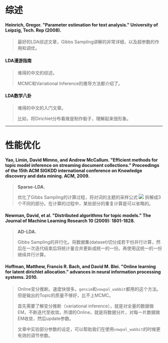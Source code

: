 # 综述

#### Heinrich, Gregor. "Parameter estimation for text analysis." University of Leipzig, Tech. Rep (2008).
> 最好的LDA综述文章，Gibbs Sampling讲解的非常详细，以及超参数的作用和调优。

#### LDA漫游指南
> 难得的中文的综述。
> 
> MCMC和Variational Inference的推导方法都介绍了。


#### LDA数学八卦
> 难得的中文的入门文章。
> 
> 比如，将Dirichlet分布看做是制作骰子，理解起来很形象。

----------


# 性能优化

#### Yao, Limin, David Mimno, and Andrew McCallum. "Efficient methods for topic model inference on streaming document collections." Proceedings of the 15th ACM SIGKDD international conference on Knowledge discovery and data mining. ACM, 2009.

> **Sparse-LDA.**
> 
> 优化了Gibbs Sampling的计算过程，将对词的主题的采样公式
> <img src="http://chart.googleapis.com/chart?cht=tx&chl=p(z=t|w)" style="border:none;">
> 拆解成3个不同的部分。在计算的过程中，某些部分的重复计算是可以省略的。


#### Newman, David, et al. "**Distributed algorithms for topic models.**" The Journal of Machine Learning Research 10 (2009): 1801-1828.

>**AD-LDA.**
>
>Gibbs Sampling的并行化。将数据集(dataset)切分成若干份并行计算，然后在一次迭代结束后将统计量合并更新成统一的一份。再使用这统一的一份继续并行计算。


#### Hoffman, Matthew, Francis R. Bach, and David M. Blei. "**Online learning for latent dirichlet allocation.**" advances in neural information processing systems. 2010.
> Online变分推断。速度快很多。`gensim`和`vowpal_wabbit`都用的这个方法。但是输出的Topic的质量不够好，比不上MCMC。
> 
> 首先需要了解变分推断（variational inference），就是对全量的数据做EM，不断迭代至收敛。所谓的Online，就是将数据分片，对每一片数据做EM收敛，然后update参数。
> 
> 文章中实验部分参数的设定，可以帮助我们在使用`vowpal_wabbit`的时候更有效的调节参数。


